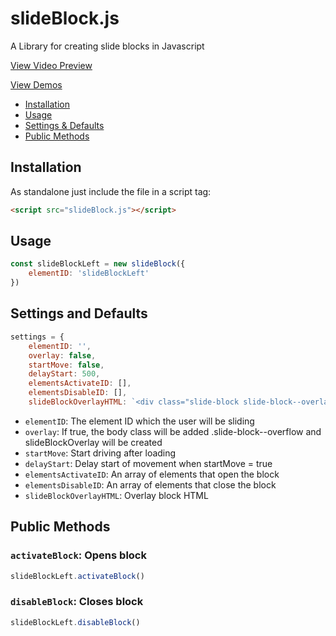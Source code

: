 # slideBlock.js
A Library for creating slide blocks in Javascript

<a href="https://youtu.be/ZXxg2TFTx10" target="_blank">View Video Preview</a>

<a href="https://leobrn.github.io/slideBlock/" target="_blank">View Demos</a>

* [Installation](#installation)
* [Usage](#usage)
* [Settings &amp; Defaults](#settings-and-defaults)
* [Public Methods](#public-methods)

## Installation

As standalone just include the file in a script tag:

```html
<script src="slideBlock.js"></script>
```

## Usage

```javascript
const slideBlockLeft = new slideBlock({
    elementID: 'slideBlockLeft'
})
```

## Settings and Defaults
```javascript
settings = {
    elementID: '',
    overlay: false,
    startMove: false,
    delayStart: 500,
    elementsActivateID: [],
    elementsDisableID: [],
    slideBlockOverlayHTML: `<div class="slide-block slide-block--overlay" id="slideBlockOverlay""></div>`
```

* `elementID`: The element ID which the user will be sliding
* `overlay`: If true, the body class will be added .slide-block--overflow and slideBlockOverlay will be created
* `startMove`: Start driving after loading 
* `delayStart`: Delay start of movement when startMove = true
* `elementsActivateID`: An array of elements that open the block 
* `elementsDisableID`: An array of elements that close the block
* `slideBlockOverlayHTML`: Overlay block HTML

## Public Methods

### `activateBlock`: Opens block

```javascript
slideBlockLeft.activateBlock()

```

### `disableBlock`: Closes block

```javascript
slideBlockLeft.disableBlock()
```
